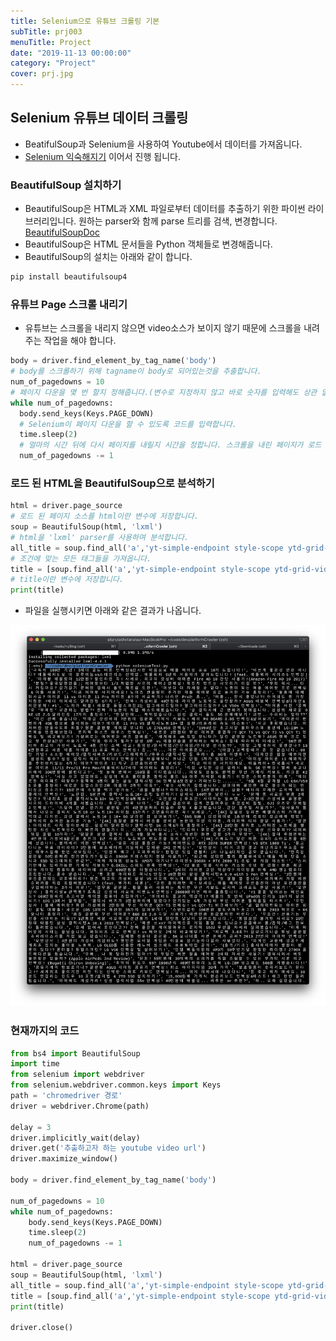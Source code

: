 ```yaml
---
title: Selenium으로 유튜브 크롤링 기본
subTitle: prj003
menuTitle: Project
date: "2019-11-13 00:00:00"
category: "Project"
cover: prj.jpg
---
```


## Selenium 유튜브 데이터 크롤링

- BeatifulSoup과 Selenium을 사용하여 Youtube에서 데이터를 가져옵니다.
- [Selenium 익숙해지기](https://upatisariputa.netlify.com/prj002/) 이어서 진행 됩니다.

### BeautifulSoup 설치하기

- BeautifulSoup은 HTML과 XML 파일로부터 데이터를 추출하기 위한 파이썬 라이브러리입니다. 원하는 parser와 함께 parse 트리를 검색, 변경합니다. [BeautifulSoupDoc](https://www.crummy.com/software/BeautifulSoup/bs4/doc.ko/)
- BeautifulSoup은 HTML 문서들을 Python 객체들로 변경해줍니다.
- BeautifulSoup의 설치는 아래와 같이 합니다.

```bash
pip install beautifulsoup4
```

### 유튜브 Page 스크롤 내리기

- 유튜브는 스크롤을 내리지 않으면 video소스가 보이지 않기 때문에 스크롤을 내려주는 작업을 해야 합니다.

```python
body = driver.find_element_by_tag_name('body')
# body를 스크롤하기 위해 tagname이 body로 되어있는것을 추출합니다.
num_of_pagedowns = 10
# 페이지 다운을 몇 번 할지 정해줍니다.(변수로 지정하지 않고 바로 숫자를 입력해도 상관 없습니다.)
while num_of_pagedowns:
  body.send_keys(Keys.PAGE_DOWN)
  # Selenium이 페이지 다운을 할 수 있도록 코드를 입력합니다.
  time.sleep(2)
  # 얼마의 시간 뒤에 다시 페이지를 내릴지 시간을 정합니다. 스크롤을 내린 페이지가 로드 될 수 있도록 시간차를 줍니다.
  num_of_pagedowns -= 1
```

### 로드 된 HTML을 BeautifulSoup으로 분석하기

```python
html = driver.page_source
# 로드 된 페이지 소스를 html이란 변수에 저장합니다.
soup = BeautifulSoup(html, 'lxml')
# html을 'lxml' parser를 사용하여 분석합니다.
all_title = soup.find_all('a','yt-simple-endpoint style-scope ytd-grid-video-renderer')
# 조건에 맞는 모든 태그들을 가져옵니다.
title = [soup.find_all('a','yt-simple-endpoint style-scope ytd-grid-video-renderer')[n].string for n in range(0,len(all_title))]
# title이란 변수에 저장합니다.
print(title)
```

- 파일을 실행시키면 아래와 같은 결과가 나옵니다. 

![title](title.jpg)

### 현재까지의 코드

```python
from bs4 import BeautifulSoup
import time
from selenium import webdriver
from selenium.webdriver.common.keys import Keys
path = 'chromedriver 경로'
driver = webdriver.Chrome(path)

delay = 3
driver.implicitly_wait(delay)
driver.get('추출하고자 하는 youtube video url')
driver.maximize_window()

body = driver.find_element_by_tag_name('body')

num_of_pagedowns = 10
while num_of_pagedowns:
    body.send_keys(Keys.PAGE_DOWN)
    time.sleep(2)
    num_of_pagedowns -= 1

html = driver.page_source
soup = BeautifulSoup(html, 'lxml')
all_title = soup.find_all('a','yt-simple-endpoint style-scope ytd-grid-video-renderer')
title = [soup.find_all('a','yt-simple-endpoint style-scope ytd-grid-video-renderer')[n].string for n in range(0,len(all_title))]
print(title)

driver.close()
```

